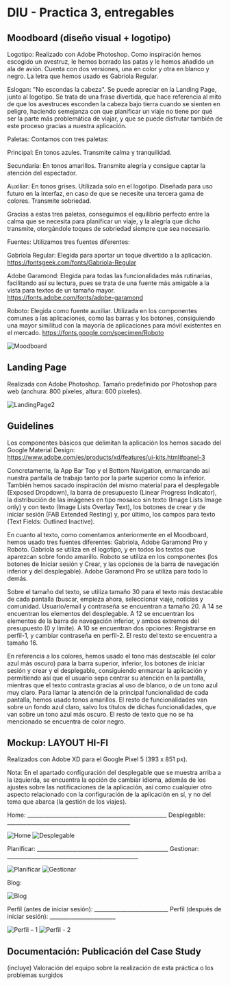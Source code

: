 # DIU - Practica 3, entregables

## Moodboard (diseño visual + logotipo) 

Logotipo: Realizado con Adobe Photoshop. Como inspiración hemos escogido un avestruz, le hemos borrado las patas y le hemos añadido un ala de avión. Cuenta con dos versiones, una en color y otra en blanco y negro. La letra que hemos usado es Gabriola Regular.

Eslogan: "No escondas la cabeza". Se puede apreciar en la Landing Page, junto al logotipo. Se trata de una frase divertida, que hace referencia al mito de que los avestruces esconden la cabeza bajo tierra cuando se sienten en peligro, haciendo semejanza con que planificar un viaje no tiene por qué ser la parte más problemática de viajar, y que se puede disfrutar también de este proceso gracias a nuestra aplicación.

Paletas: Contamos con tres paletas:

Principal: En tonos azules. Transmite calma y tranquilidad.

Secundaria: En tonos amarillos. Transmite alegría y consigue captar la atención del espectador.

Auxiliar: En tonos grises. Utilizada solo en el logotipo. Diseñada para uso futuro en la interfaz, en caso de que se necesite una tercera gama de colores. Transmite sobriedad.

Gracias a estas tres paletas, conseguimos el equilibrio perfecto entre la calma que se necesita para planificar un viaje, y la alegría que dicho transmite, otorgándole toques de sobriedad siempre que sea necesario.



Fuentes: Utilizamos tres fuentes diferentes:

Gabriola Regular: Elegida para aportar un toque divertido a la aplicación. https://fontsgeek.com/fonts/Gabriola-Regular

Adobe Garamond: Elegida para todas las funcionalidades más rutinarias, facilitando así su lectura, pues se trata de una fuente más amigable a la vista para textos de un tamaño mayor. https://fonts.adobe.com/fonts/adobe-garamond

Roboto: Elegida como fuente auxiliar. Utilizada en los componentes comunes a las aplicaciones, como las barras y los botones, consiguiendo una mayor similitud con la mayoría de aplicaciones para móvil existentes en el mercado. https://fonts.google.com/specimen/Roboto


![Moodboard](https://user-images.githubusercontent.com/62568912/118169562-5f45c980-b429-11eb-9fd0-bcea39756cd2.png)



## Landing Page

Realizada con Adobe Photoshop. Tamaño predefinido por Photoshop para web (anchura: 800 píxeles, altura: 600 píxeles).

![LandingPage2](https://user-images.githubusercontent.com/62568912/118145838-51367f80-b40e-11eb-9151-a95a9ddd7e4c.png)




## Guidelines

Los componentes básicos que delimitan la aplicación los hemos sacado del Google Material Design:
https://www.adobe.com/es/products/xd/features/ui-kits.html#panel-3

Concretamente, la App Bar Top y el Bottom Navigation, enmarcando así nuestra pantalla de trabajo tanto por la parte superior como la inferior. También hemos sacado inspiración del mismo material para el desplegable (Exposed Dropdown), la barra de presupuesto (Linear Progress Indicator), la distribución de las imágenes en tipo mosaico sin texto (Image Lists Image only) y con texto (Image Lists Overlay Text), los botones de crear y de iniciar sesión (FAB Extended Resting) y, por último, los campos para texto (Text Fields: Outlined Inactive).

En cuanto al texto, como comentamos anteriormente en el Moodboard, hemos usado tres fuentes diferentes: Gabriola, Adobe Garamond Pro y Roboto. Gabriola se utiliza en el logotipo, y en todos los textos que aparezcan sobre fondo amarillo. Roboto se utiliza en los componentes (los botones de Iniciar sesión y Crear, y las opciones de la barra de navegación inferior y del desplegable). Adobe Garamond Pro se utiliza para todo lo demás.

Sobre el tamaño del texto, se utiliza tamaño 30 para el texto más destacable de cada pantalla (buscar, empieza ahora, seleccionar viaje, noticias y comunidad. Usuario/email y contraseña se encuentran a tamaño 20. A 14 se encuentran los elementos del desplegable. A 12 se encuentran los elementos de la barra de navegación inferior, y ambos extremos del presupuesto (0 y límite). A 10 se encuentran dos opciones: Registrarse en perfil-1, y cambiar contraseña en perfil-2. El resto del texto se encuentra a tamaño 16.

En referencia a los colores, hemos usado el tono más destacable (el color azul más oscuro) para la barra superior, inferior, los botones de iniciar sesión y crear y el desplegable, consiguiendo enmarcar la aplicación y permitiendo así que el usuario sepa centrar su atención en la pantalla, mientras que el texto contrasta gracias al uso de blanco, o de un tono azul muy claro. Para llamar la atención de la principal funcionalidad de cada pantalla, hemos usado tonos amarillos. El resto de funcionalidades van sobre un fondo azul claro, salvo los títulos de dichas funcionalidades, que van sobre un tono azul más oscuro. El resto de texto que no se ha mencionado se encuentra de color negro.


## Mockup: LAYOUT HI-FI

Realizados con Adobe XD para el Google Pixel 5 (393 x 851 px).

Nota: En el apartado configuración del desplegable que se muestra arriba a la izquierda, se encuentra la opción de cambiar idioma, además de los ajustes sobre las notificaciones de la aplicación, así como cualquier otro aspecto relacionado con la configuración de la aplicación en sí, y no del tema que abarca (la gestión de los viajes).

Home: ___________________________________________________ Desplegable: _____________________________________________

![Home](https://user-images.githubusercontent.com/62568912/118157108-70d3a500-b41a-11eb-9b7e-93ff266d039e.png)
![Desplegable](https://user-images.githubusercontent.com/62568912/118157129-77fab300-b41a-11eb-96bf-7d51740e9ad3.png)

Planificar: ________________________________________________ Gestionar:  ________________________________________________

![Planificar](https://user-images.githubusercontent.com/62568912/118157146-7df09400-b41a-11eb-997f-de74ce67bffc.png)
![Gestionar](https://user-images.githubusercontent.com/62568912/118157168-834dde80-b41a-11eb-8e32-ab0e6e50657e.png)

Blog:

![Blog](https://user-images.githubusercontent.com/62568912/118157201-8d6fdd00-b41a-11eb-976b-7dc9570a5a03.png)

Perfil (antes de iniciar sesión): ___________________________ Perfil (después de iniciar sesión): ________________________

![Perfil – 1](https://user-images.githubusercontent.com/62568912/118157234-9791db80-b41a-11eb-9ee4-7c4e1ce7de3b.png)
![Perfil - 2](https://user-images.githubusercontent.com/62568912/118157271-a1b3da00-b41a-11eb-8298-745dbb981e0e.png)



## Documentación: Publicación del Case Study


(incluye) Valoración del equipo sobre la realización de esta práctica o los problemas surgidos
 
